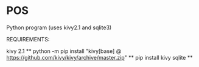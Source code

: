 # POS
Python program (uses kivy2.1 and sqlite3)


REQUIREMENTS:

kivy 2.1 ** python -m pip install "kivy[base] @ https://github.com/kivy/kivy/archive/master.zip" 
         ** pip install kivy
sqlite ** 
